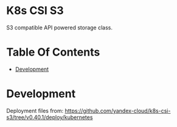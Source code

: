 # K8s CSI S3
S3 compatible API powered storage class.

# Table Of Contents
- [Development](#development)

# Development
Deployment files from: https://github.com/yandex-cloud/k8s-csi-s3/tree/v0.40.1/deploy/kubernetes